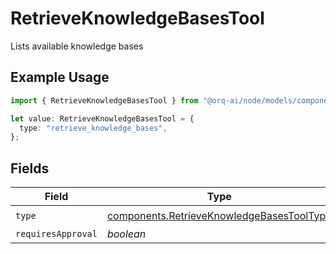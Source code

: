 # RetrieveKnowledgeBasesTool

Lists available knowledge bases

## Example Usage

```typescript
import { RetrieveKnowledgeBasesTool } from "@orq-ai/node/models/components";

let value: RetrieveKnowledgeBasesTool = {
  type: "retrieve_knowledge_bases",
};
```

## Fields

| Field                                                                                                  | Type                                                                                                   | Required                                                                                               | Description                                                                                            |
| ------------------------------------------------------------------------------------------------------ | ------------------------------------------------------------------------------------------------------ | ------------------------------------------------------------------------------------------------------ | ------------------------------------------------------------------------------------------------------ |
| `type`                                                                                                 | [components.RetrieveKnowledgeBasesToolType](../../models/components/retrieveknowledgebasestooltype.md) | :heavy_check_mark:                                                                                     | N/A                                                                                                    |
| `requiresApproval`                                                                                     | *boolean*                                                                                              | :heavy_minus_sign:                                                                                     | N/A                                                                                                    |